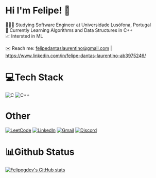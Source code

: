 # Hi I'm Felipe! 👋
👨🏻‍💻 Studying Software Engineer at Universidade Lusófona, Portugal <br/>
💭 Currently Learning Algorithms and Data Structures in C++ <br/>
📈 Intersted in ML

✉️ Reach me: felipedantaslaurentino@gmail.com | https://www.linkedin.com/in/felipe-dantas-laurentino-ab3975246/
# 💻Tech Stack
![C](https://img.shields.io/badge/c-%2300599C.svg?style=for-the-badge&logo=c&logoColor=white)
![C++](https://img.shields.io/badge/c++-%2300599C.svg?style=for-the-badge&logo=c%2B%2B&logoColor=white)
# Other
[![LeetCode](https://img.shields.io/badge/LeetCode-000000?style=for-the-badge&logo=LeetCode&logoColor=#d16c06)](https://leetcode.com/u/Felipog/)
[![LinkedIn](https://img.shields.io/badge/linkedin-%230077B5.svg?style=for-the-badge&logo=linkedin&logoColor=white)](https://www.linkedin.com/in/felipe-dantas-laurentino-ab3975246)
[![Gmail](https://img.shields.io/badge/Gmail-D14836?style=for-the-badge&logo=gmail&logoColor=white)](mailto:felipedantaslaurentino@gmail.com)
[![Discord](https://img.shields.io/badge/Discord-%235865F2.svg?style=for-the-badge&logo=discord&logoColor=white)](https://discord.com/users/290920743682965504)

# 📊Github Status
[![Felipogdev's GitHub stats](https://github-readme-stats.vercel.app/api?username=felipogdev&theme=tokyonight&show_icons=true)](https://github.com/anuraghazra/github-readme-stats)
